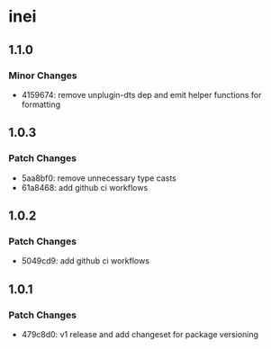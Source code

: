 # inei

## 1.1.0

### Minor Changes

- 4159674: remove unplugin-dts dep and emit helper functions for formatting

## 1.0.3

### Patch Changes

- 5aa8bf0: remove unnecessary type casts
- 61a8468: add github ci workflows

## 1.0.2

### Patch Changes

- 5049cd9: add github ci workflows

## 1.0.1

### Patch Changes

- 479c8d0: v1 release and add changeset for package versioning
